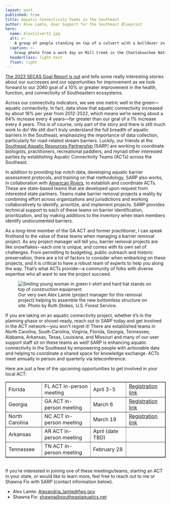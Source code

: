 ```yaml
---
layout: post
published: true
title: Aquatic Connectivity Teams in the Southeast 
author: Alex Lamle, User Support for the Southeast Blueprint
hero:
  name: AlexCulvert2.jpg
  alt: >-
    A group of people standing on top of a culvert with a bulldozer in the background.
  caption: >-
    Group photo from a work day on Mill Creek in the Chattahoochee National Forest, where two perched and damaged culverts were replaced by a bottomless culvert. This project was a collaboration between The Nature Conservancy, U.S. Forest Service, and U.S. Fish and Wildlife Service and was aimed at improving fish passage in the Conasauga Basin while also providing restored access to the Rocky Flats burn unit. Photo by The Nature Conservancy in Georgia.
  headerClass: light-text
  float: right
---
```


[The 2023 SECAS Goal Report is out](https://secassoutheast.org/2023/10/27/Recent-trends-in-Southeastern-ecosystems-2023-SECAS-goal-report-released) and tells some really interesting stories about our successes and our opportunities for improvement as we look forward to our 2060 goal of a 10% or greater improvement in the health, function, and connectivity of Southeastern ecosystems.  

Across our connectivity indicators, we see one metric well in the green—aquatic connectivity. In fact, data show that aquatic connectivity increased by about 16% per year from 2012-2022, which means we’re seeing about a 64% increase every 4 years—far greater than our goal of a 1% increase every 4 years. This is of course, only part of the story and there is still much work to do!<!--more--> We still don’t truly understand the full breadth of aquatic barriers in the Southeast, emphasizing the importance of data collection, particularly for road-related stream barriers. Luckily, our friends at the [Southeast Aquatic Resources Partnership](https://southeastaquatics.net/) (SARP) are working to coordinate biologists, practitioners, recreational paddlers, and myriad other interested parties by establishing Aquatic Connectivity Teams (ACTs) across the Southeast.

In addition to providing top notch data, developing aquatic barrier assessment protocols, and training on that methodology, SARP also works, in collaboration with [American Rivers](https://www.americanrivers.org/), to establish and coordinate ACTs. These are state-based teams that are developed upon request from interested state partners. Teams make barrier removal projects a reality by combining effort across organizations and jurisdictions and working collaboratively to identify, prioritize, and implement projects. SARP provides technical support to each of these teams on barrier identification, prioritization, and by making additions to the inventory when team members identify undocumented barriers.  

As a long-time member of the GA ACT and former practitioner, I can speak firsthand to the value of these teams when managing a barrier removal project. As any project manager will tell you, barrier removal projects are like snowflakes--each one is unique, and comes with its own set of challenges. From permitting to budgeting, public outreach and historic preservation, there are a lot of factors to consider when embarking on these projects, and it is critical to have a robust team of experts to help you along the way. That’s what ACTs provide—a community of folks with diverse expertise who all want to see the project succeed. 

<figure>
  <img src="http://secassoutheast.org/images/AL_Culvert.jpg" alt="Smiling young woman in green t-shirt and hard hat stands on top of construction equipment"/>
  <figcaption>Our very own Alex Lamle (project manager for this removal project) helping to assemble the new bottomless structure on site. Photo by Ruth Stokes, U.S. Forest Service.</figcaption>
</figure>  

If you are taking on an aquatic connectivity project, whether it’s in the planning phase or shovel-ready, reach out to SARP today and get involved in the ACT network—you won’t regret it! There are established teams in North Carolina, South Carolina, Virginia, Florida, Georgia, Tennessee, Alabama, Arkansas, Texas, Louisiana, and Missouri and many of our user support staff sit on these teams as well! SARP is enhancing aquatic connectivity in the Southeast by empowering people with actionable data and helping to coordinate a shared space for knowledge exchange. ACTs meet annually in person and quarterly via teleconference.  

Here are just a few of the upcoming opportunities to get involved in your local ACT:  
  
<table border="1" table cellpadding="7">
  <tr>
    <td>Florida</td>
    <td>FL ACT in-person meeting</td>
    <td>April 3-5</td>
    <td><a href="https://docs.google.com/forms/d/e/1FAIpQLSefP8x_LSYWVYb9wBZjW6rioYgqcUszJIhOrexRbbL3sKxOxw/viewform">Registration link</a>
    </td>
  </tr>
   <tr>
     <td>Georgia</td>
     <td>GA ACT in-person meeting</td>
     <td>March 6</td>
       <td><a href="https://docs.google.com/forms/d/e/1FAIpQLSfXoqAuDthn4wRwOjyb1sr9cpn_l7Tcc5Wwbl5hBXB_xiIa9Q/viewform">Registration link</a></td>
  </tr>
   <tr>
     <td>North Carolina</td>
     <td>NC ACT in-person meeting</td>
     <td>March 19</td>
     <td><a href="https://www.surveymonkey.com/r/WKDND9V">Registration link</a></td>
  </tr>
   <tr>
     <td>Arkansas</td>
     <td>AR ACT in-person meeting</td>
     <td>April (date TBD)</td>
     <td> </td>
  </tr>
   <tr>
     <td>Tennessee</td>
     <td>TN ACT in-person meeting</td>
     <td>February 28</td>
     <td> </td>
  </tr>
 </table>  
<br>
If you’re interested in joining one of these meetings/teams, starting an ACT in your state, or would like to learn more, feel free to reach out to me or Shawna Fix with SARP (contact information below).  

- Alex Lamle: [Alexandria_lamle@fws.gov](mailto:Alexandria_lamle@fws.gov)
- Shawna Fix: [shawna@southeastaquatics.net](mailto:shawna@southeastaquatics.net)
